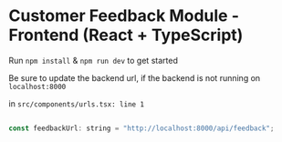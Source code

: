 # Customer Feedback Module - Frontend (React + TypeScript)

Run `npm install` & `npm run dev` to get started


Be sure to update the backend url, if the backend is not running on `localhost:8000`

in `src/components/urls.tsx: line 1`

```js

const feedbackUrl: string = "http://localhost:8000/api/feedback";

```
